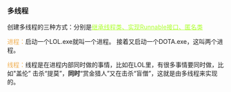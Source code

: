 ### 多线程

创建多线程的三种方式：分别是<font color="greenyellow"><u>继承线程类、实现Runnable接口、匿名类</u></font>

<font color="#f0ad4e">进程：</font>启动一个LOL.exe就叫一个进程。 接着又启动一个DOTA.exe，这叫两个进程。

<font color="#f0ad4e">线程：</font>线程是在进程内部同时做的事情，比如在LOL里，有很多事情要同时做，比如"盖伦” 击杀“提莫”，**同时**“赏金猎人”又在击杀“盲僧”，这就是由多线程来实现的。